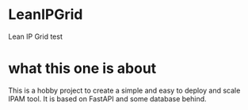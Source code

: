 # LeanIPGrid
Lean IP Grid
test

# what this one is about
This is a hobby project to create a simple and easy to deploy and scale IPAM tool. 
It is based on FastAPI and some database behind.
